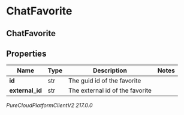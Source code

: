 # ChatFavorite

## ChatFavorite

## Properties

|Name | Type | Description | Notes|
|------------ | ------------- | ------------- | -------------|
| **id** | str | The guid id of the favorite | |
| **external_id** | str | The external id of the favorite | |



_PureCloudPlatformClientV2 217.0.0_
